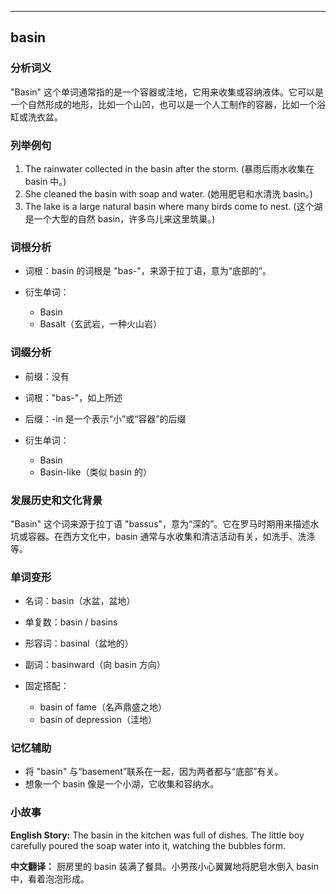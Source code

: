 
---------------
## basin
### 分析词义
"Basin" 这个单词通常指的是一个容器或洼地，它用来收集或容纳液体。它可以是一个自然形成的地形，比如一个山凹，也可以是一个人工制作的容器，比如一个浴缸或洗衣盆。

### 列举例句
1. The rainwater collected in the basin after the storm. (暴雨后雨水收集在 basin 中。)
2. She cleaned the basin with soap and water. (她用肥皂和水清洗 basin。)
3. The lake is a large natural basin where many birds come to nest. (这个湖是一个大型的自然 basin，许多鸟儿来这里筑巢。)

### 词根分析
- 词根：basin 的词根是 "bas-"，来源于拉丁语，意为“底部的”。

- 衍生单词：
  - Basin
  - Basalt（玄武岩，一种火山岩）

### 词缀分析
- 前缀：没有
- 词根："bas-"，如上所述
- 后缀：-in 是一个表示“小”或“容器”的后缀

- 衍生单词：
  - Basin
  - Basin-like（类似 basin 的）

### 发展历史和文化背景
"Basin" 这个词来源于拉丁语 "bassus"，意为“深的”。它在罗马时期用来描述水坑或容器。在西方文化中，basin 通常与水收集和清洁活动有关，如洗手、洗涤等。

### 单词变形
- 名词：basin（水盆，盆地）
- 单复数：basin / basins
- 形容词：basinal（盆地的）
- 副词：basinward（向 basin 方向）

- 固定搭配：
  - basin of fame（名声鼎盛之地）
  - basin of depression（洼地）

### 记忆辅助
- 将 "basin" 与“basement”联系在一起，因为两者都与“底部”有关。
- 想象一个 basin 像是一个小湖，它收集和容纳水。

### 小故事
**English Story:**
The basin in the kitchen was full of dishes. The little boy carefully poured the soap water into it, watching the bubbles form. 

**中文翻译：**
厨房里的 basin 装满了餐具。小男孩小心翼翼地将肥皂水倒入 basin 中，看着泡泡形成。


